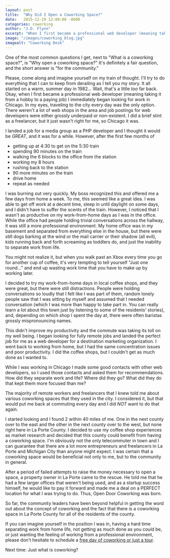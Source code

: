 ```yaml
---
layout: post
title:  "Why Did I Open a Coworking Space?"
date:   2015-12-29 12:00:00 -0600
categories: coworking
author: "J.D. Flynn"
excerpt: "When I first became a professional web developer (meaning taking it from a hobby to a paying job) I immediately began looking for work in Chicago.  In my eyes, traveling to the city every day was the only option.  There weren't a lot of web shops in the area and job postings for web developers were either grossly underpaid or non-existant."
image: "/images/coworking_blog.jpg"
imagealt: "Coworking Desk"
---
```

One of the most common questions I get, next to "What is a coworking space?", is "Why open a coworking space?"  It's definitely a fair question, and the short answer is "for the community."

Please, come along and imagine yourself on my train of thought.  I'll try to do everything that I can to keep from derailing as I tell you my story.  It all started on a warm, summer day in 1982... Wait, that's a little _too_ far back.  Okay, when I first became a professional web developer (meaning taking it from a hobby to a paying job) I immediately began looking for work in Chicago.  In my eyes, traveling to the city every day was the only option.  There weren't a lot of web shops in the area and job postings for web developers were either grossly underpaid or non-existent.  I did a brief stint as a freelancer, but it just wasn't right for me, so Chicago it was.

I landed a job for a media group as a PHP developer and I thought it would be _GREAT_, and it was for a while.  However, after the first few months of

- getting up at 4:30 to get on the 5:30 train
- spending 90 minutes on the train
- walking the 6 blocks to the office from the station
- working my 8 hours
- rushing back to the station
- 90 more minutes on the train
- drive home
- repeat as needed

I was burning out very quickly.  My boss recognized this and offered me a few days from home a week.  To me, this seemed like a great idea.  I was able to get off work at a decent time, sleep in until daylight on some days, and I didn't have to suffer the scents of the train.  However, I noticed that I wasn't as productive on my work-from-home days as I was in the office.  While the office had people holding trivial conversations across the hallway, it was still a more professional environment.  My home office was in my basement and separated from everything else in the house, but there were still dogs barking at the wind or the mail carrier or their shadow (all evil), kids running back and forth screaming as toddlers do, and just the inability to separate work from life.

You might not realize it, but when you walk past an Xbox every time you go for another cup of coffee, it's very tempting to tell yourself "Just one round..." and end up wasting work time that you have to make up by working later.

I decided to try my work-from-home days in local coffee shops, and they were great, but there were still distractions.  People were holding conversations so loudly that I felt like I was part of them, random lonely people saw that I was sitting by myself and assumed that I needed conversation (which I was more than happy to take part in.  You can really learn a lot about this town just by listening to some of the residents' stories), and, depending on which shop I spent the day at, there were often baristas grossly mispronouncing names.

This didn't improve my productivity and the commute was taking its toll on my well being.  I began looking for fully remote jobs and landed the perfect job for me as a web developer for a destination marketing organization.  I went back to working from home, but I had the same concentration issues and poor productivity.  I did the coffee shops, but I couldn't get as much done as I wanted to.

While I was working in Chicago I made some good contacts with other web developers, so I used those contacts and asked them for recommendations.  How did they separate work and life?  Where did they go?  What did they do that kept them more focused than me?

The majority of remote workers and freelancers that I knew told me about various coworking spaces that they used in the city. I considered it, but that would put me back at commuting every day and I did _NOT_ want to do that again.

I started looking and I found 2 within 40 miles of me.  One in the next county over to the east and the other in the next county over to the west, but none right here in La Porte County.  I decided to use my coffee shop experiences as market research and decided that this county could benefit from having a coworking space.  I'm obviously not the only telecommuter in town and I can guarantee that there are a lot more entrepreneurs and freelancers in La Porte and Michigan City than anyone might expect.  I was certain that a coworking space would be beneficial not only to me, but to the community in general.

After a period of failed attempts to raise the money necessary to open a space, a property owner in La Porte came to the rescue.  He told me that he had a few larger offices that weren't being used, and as a startup success himself, he would like to pay it forward and made me a deal on a PERFECT location for what I was trying to do.  Thus, Open Door Coworking was born.

So far, the community leaders have been beyond helpful in getting the word out about the concept of coworking and the fact that there is a coworking space in La Porte County for all of the residents of the county.

If you can imagine yourself in the position I was in, having a hard time separating work from home life, not getting as much done as you could be, or just wanting the feeling of working from a professional environment, please don't hesitate to schedule a [free day of coworking or just a tour](http://goo.gl/forms/ook9usnqsn).

Next time: Just what is coworking?